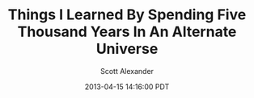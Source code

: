 ---
layout: podcast
title: "Things I Learned By Spending Five Thousand Years In An Alternate Universe"
author: Scott Alexander
description: https://slatestarcodex.com/2013/04/15/things-i-learned-by-spending-five-thousand-years-in-an-alternate-universe/
date: 2013-04-15 14:16:00 PDT
length: 3302365
duration: 825
guid: things-i-learned-by-spending-five-thousand-years-in-an-alternate-universe
---